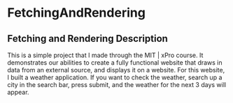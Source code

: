 # FetchingAndRendering
## Fetching and Rendering Description  
This is a simple project that I made through the MIT | xPro course.  It demonstrates our abilities to create a fully functional website that draws in data from an external source, and displays it on a website.  For this website, I built a weather application.  If you want to check the weather, search up a city in the search bar, press submit, and the weather for the next 3 days will appear.  
